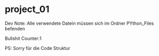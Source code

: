 # project_01


Dev Note:
Alle verwendete Datein müssen sich im Ordner PYthon_Files befenden


















Bullshit Counter:1




PS:
Sorry für die Code Struktur
